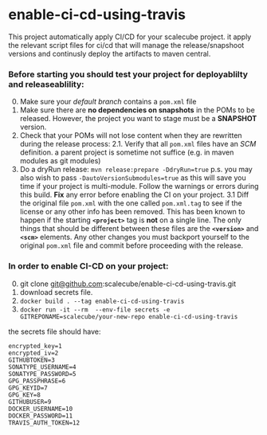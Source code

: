 # enable-ci-cd-using-travis
This project automatically apply CI/CD for your scalecube project. it apply the relevant script files for ci/cd that will manage the release/snapshoot versions and continusly deploy the artifacts to maven central.

### Before starting you should test your project for deployablilty and releaseablility:

0. Make sure your *default branch* contains a `pom.xml` file
1. Make sure there are **no dependencies on snapshots** in the POMs to be released. However, the project you want to stage must be a **SNAPSHOT** version.
2. Check that your POMs will not lose content when they are rewritten during the release process:
2.1. Verify that all `pom.xml` files have an *SCM* definition. a parent project is sometime not suffice (e.g. in maven modules as git modules)
3. Do a dryRun release: `mvn release:prepare -DdryRun=true` p.s. you may also wish to pass `-DautoVersionSubmodules=true` as this will save you time if your project is multi-module. Follow the warnings or errors during this build. **Fix** any error before enabling the CI on your project.
3.1 Diff the original file `pom.xml` with the one called `pom.xml.tag` to see if the license or any other info has been removed. This has been known to happen if the starting **`<project>`** tag is **not** on a single line. The only things that should be different between these files are the **`<version>`** and **`<scm>`** elements. Any other changes you must backport yourself to the original `pom.xml` file and commit before proceeding with the release.

### In order to enable CI-CD on your project:

0. git clone git@github.com:scalecube/enable-ci-cd-using-travis.git
1. download secrets file.
2. `docker build . --tag enable-ci-cd-using-travis`
3. `docker run -it --rm  --env-file secrets -e GITREPONAME=scalecube/your-new-repo enable-ci-cd-using-travis`


the secrets file should have:

```
encrypted_key=1
encrypted_iv=2
GITHUBTOKEN=3
SONATYPE_USERNAME=4
SONATYPE_PASSWORD=5
GPG_PASSPHRASE=6
GPG_KEYID=7
GPG_KEY=8
GITHUBUSER=9
DOCKER_USERNAME=10
DOCKER_PASSWORD=11
TRAVIS_AUTH_TOKEN=12
```
